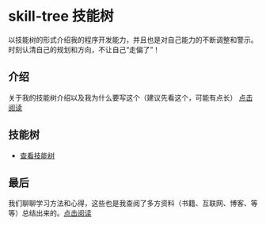 # skill-tree 技能树

以技能树的形式介绍我的程序开发能力，并且也是对自己能力的不断调整和警示。时刻认清自己的规划和方向，不让自己“走偏了”！

## 介绍

关于我的技能树介绍以及我为什么要写这个（建议先看这个，可能有点长） [点击阅读](./介绍/README.md)

## 技能树

- [查看技能树](./技能树/README.md)

## 最后

我们聊聊学习方法和心得，这些也是我查阅了多方资料（书籍、互联网、博客、等等）总结出来的。[点击阅读](./学习方法/README.md)

